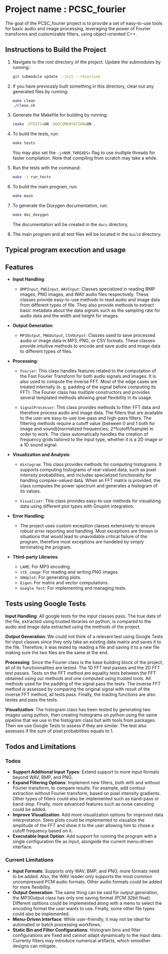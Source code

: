 # Project name : PCSC_fourier
The goal of the PCSC_fourier project is to provide a set of easy-to-use tools for basic audio and image processing, leveraging the power of Fourier transforms and customizable filters, using object-oriented C++.

## Instructions to Build the Project

1. Navigate to the root directory of the project. Update the submodules by running:
   ```bash
   git submodule update --init --recursive
   ```

2. If you have previously built something in this directory, clear out any generated files by running:
   ```bash
   make clean
   ./clean.sh
   ```

3. Generate the Makefile for building by running:
   ```bash
   cmake -DTESTS=ON -DDOCUMENTATION=ON .
   ```

4. To build the tests, run:
   ```bash
   make tests
   ```
   You may also set the `-j<NUM_THREADS>` flag to use multiple threads for faster compilation. Note that compiling from scratch may take a while.

5. Run the tests with the command:
   ```bash
   make -i run_tests
   ```

6. To build the main program, run:
   ```bash
   make main
   ```

7. To generate the Doxygen documentation, run:
   ```bash
   make doc_doxygen
   ```
   The documentation will be created in the `docs` directory.

8. The main program and all test files will be located in the `build` directory.

## Typical program execution and usage

## Features

- **Input Handling**:
  - `BMPInput`, `PNGInput`, `WAVInput`: Classes specialized in reading BMP images, PNG images, and WAV audio files respectively.
  These classes provide easy-to-use methods to read audio and image data from different types of file. They also provide methods
  to extract basic metadata about the data signals such as the sampling rate for audio data and the width and height for images.

- **Output Generation**:
  - `MP3Output`, `PNGOutput`, `CSVOutput`: Classes used to save processed audio or image data in MP3, PNG, or CSV formats.
  These classes provide intuitive methods to encode and save audio and image data to different types of files.

- **Processing**:
  - `Fourier`: This class handles features related to the computation of the Fast Fourier Transform for both audio signals and images.
  It is also used to compute the inverse FFT. Most of the edge cases are treated internally (e. g. padding of the signal before computing its FFT).
  The Fourier class has multiple constructors and provides several templated methods allowing great flexibility in its usage.

  - `SignalProcessor`: This class provides methods to filter FFT data and therefore process audio and image data. The filters that are available to the user
  are easy-to-use low-pass and high-pass filters. The filtering methods require a cutoff value (between 0 and 1 both for image and sound)(normalized frequencies; 2*fcutoff/fsample) in order to work. The class automatically handles the creation of frequency grids tailored to the input type, whether it is a 2D image or a 1D sound signal.

- **Visualization and Analysis**:
  - `Histogram`: This class provides methods for computing histograms. It supports computing histograms of real-valued data, such as pixel intensity probabilities, and includes specialized functionality for handling complex-valued data. When an FFT matrix is provided, the class computes the power spectrum and generates a histogram of its values.

  - `Visualizer`: This class provides easy-to-use methods for visualizing data using different plot types with Gnuplot integration.

- **Error Handling**:
  - The project uses custom exception classes extensively to ensure robust error reporting and handling. Most exceptions are thrown in situations
  that would lead to unavoidable critical failure of the program, therefore most exceptions are handeled by simply terminating the program.

- **Third-party Libraries**:
  - `LAME`: For MP3 encoding.
  - `stb_image`: For reading and writing PNG images.
  - `GNUplot`: For generating plots.
  - `Eigen`: For matrix and vector computations.
  - `Google Test`: For implementing and managing tests.

## Tests using Google Tests
**Input Handling**: All google tests for the input classes pass. The true data of the file, extracted using trusted libraries on python,
is compared to the audio and image data extracted using the methods of the project.

**Output Generation**: We could not think of a relevant test using Google Tests for input classes since they only take an existing data
matrix and saves it to the file. Therefore, it was tested by reading a file and saving it to a new file making sure the two files are the
same at the end.

**Processing**: Since the Fourier class is the base building block of the project, all of its functionnalities are tested. The 1D FFT test
passes and the 2D FFT test passes. Tests on the FFT method are equality tests between the FFT obtained using our methods and one computed
using trusted tools. All methods used for the padding of the signal pass the tests. The inverse FFT method is assessed by comparing
the original signal with result of the inverse FFT method, all tests pass. Finally, the loading functions are also testes and pass the tests.

**Visualization**: The histogram class has been tested by generating two images using python, then creating histograms on python using the
same pipeline that we use in the histogram class but with tools from packages. Then we use Google Tests to assess if they are similar.
The test also assesses if the sum of pixel probabilities equals to 1.


## Todos and Limitations

### Todos
- **Support Additional Input Types**: Extend support to more input formats beyond WAV, BMP, and PNG.
- **Expand Filtering Options**: Implement new filters, both with and without Fourier transform, to compare results. For example, add contour extraction without Fourier transform, based on pixel intensity gradients. Other types
of filters could also be implemented such as band-pass or band-stop. Finally, more advanced features such as noise canceling could be added.
- **Improve Visualization**: Add more visualization options for improved data interpretation. Stem plots could be implemented to visualize the amplitude of the FFT and show it to the user allowing him to chose a cutoff
frequency based on it.
- **Executable Input Option**: Add support for running the program with a single configuration file as input, alongside the current menu-driven interface.

### Current Limitations
- **Input Formats**: Supports only WAV, BMP, and PNG; more formats need to be added. Also, the WAV reader only supports the most common uncompressed PCM audio formats. Other audio formats could be added for more 
flexibility.
- **Output Generation**: The same thing can be said for output generation, the MP3Output class has only one saving format (PCM 32bit float).
Different opttions could be implemented along with a menu to select the encoding format the user wants to use. Finally, some other file types
could also be implemented.
- **Menu-Driven Interface**: While user-friendly, it may not be ideal for automated or batch processing workflows.
- **Static Bin and Filter Configurations**: Histogram bins and filter configurations are fixed and cannot adapt dynamically to the input data. Currenty filters may introduce numerical artifacts, which smoother designs can mitigate.




